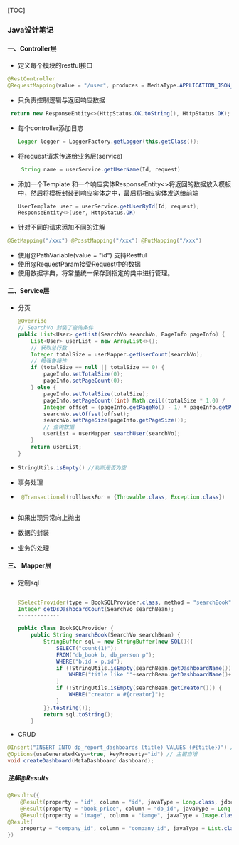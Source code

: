 

[TOC]

### Java设计笔记

#### 一、Controller层

- 定义每个模块的restful接口

```java
@RestController
@RequestMapping(value = "/user", produces = MediaType.APPLICATION_JSON_UTF8_VALUE)
```

- 只负责控制逻辑与返回响应数据

```java
 return new ResponseEntity<>(HttpStatus.OK.toString(), HttpStatus.OK);
```

- 每个controller添加日志

  ```java
  Logger logger = LoggerFactory.getLogger(this.getClass());
  ```

- 将request请求传递给业务层(service)

  ```java
   String name = userService.getUserName(Id, request)
  ```

- 添加一个Template 和一个响应实体ResponseEntity<>将返回的数据放入模板中，然后将模板封装到响应实体之中，最后将相应实体发送给前端

  ```java
  UserTemplate user = userService.getUserById(Id, request);
  ResponseEntity<>(user, HttpStatus.OK)
  ```

- 针对不同的请求添加不同的注解

```java
@GetMapping("/xxx") @PosstMapping("/xxx") @PutMapping("/xxx") 
```

- 使用@PathVariable(value = "id") 支持Restful
- 使用@RequestParam接受Request中的数据 
- 使用数据字典，将常量统一保存到指定的类中进行管理。



#### 二、Service层

- 分页

  ```java
  @Override
  // SearchVo 封装了查询条件
  public List<User> getList(SearchVo searchVo, PageInfo pageInfo) {
      List<User> userList = new ArrayList<>();
      // 获取总行数
      Integer totalSize = userMapper.getUserCount(searchVo);
      // 增强鲁棒性
      if (totalSize == null || totalSize == 0) {
          pageInfo.setTotalSize(0);
          pageInfo.setPageCount(0);
      } else {
          pageInfo.setTotalSize(totalSize);
          pageInfo.setPageCount((int) Math.ceil((totalSize * 1.0) / 															(pageInfo.getPageSize() * 1.0)));
          Integer offset = (pageInfo.getPageNo() - 1) * pageInfo.getPageSize();
          searchVo.setOffset(offset);
          searchVo.setPageSize(pageInfo.getPageSize());
          // 查询数据
          userList = userMapper.searchUser(searchVo);
      }
      return userList;
  }
  ```

- ```java
  StringUtils.isEmpty() //判断是否为空	
  ```

- 事务处理

- ```java
   @Transactional(rollbackFor = {Throwable.class, Exception.class})
   ```
  ```

- 如果出现异常向上抛出

- 数据的封装
- 业务的处理

#### 三、 Mapper层



- 定制sql		



  ```java
  
  @SelectProvider(type = BookSQLProvider.class, method = "searchBook")
  Integer getDsDashboardCount(SearchVo searchBean);
  -------------
  
  public class BookSQLProvider {
      public String searchBook(SearchVo searchBean) {
          StringBuffer sql = new StringBuffer(new SQL(){{
              SELECT("count(1)");
              FROM("db_book b, db_person p");
              WHERE("b.id = p.id");
              if (!StringUtils.isEmpty(searchBean.getDashboardName())){
                  WHERE("title like '"+searchBean.getDashboardName()+"%'");
              }
              if (!StringUtils.isEmpty(searchBean.getCreator())) {
                  WHERE("creator = #{creator}");
              }
          }}.toString());
          return sql.toString();
      }
  ```

- CRUD

```java
@Insert("INSERT INTO dp_report_dashboards (title) VALUES (#{title})") // 关键字大写
@Options(useGeneratedKeys=true, keyProperty="id") // 主键自增
void createDashboard(MetaDashboard dashboard);
```

##### 注解@Results

```java
@Results({
	@Result(property = "id", column = "id", javaType = Long.class, jdbcType = JdbcType.BIGINT),
    @Result(property = "book_price", column = "db_id", javaType = Long.class, jdbcType = JdbcType.BIGINT),
    @Result(property = "image", column = "iamge", javaType = Image.class,many = @many(select = "com.mx.mappers.ImageMapper.getImageById")),
@Result(
    property = "company_id", column = "company_id", javaType = List.class,many = 		@Many(select ="com.mx.mappers.CompanyMapper.getInfoById"))
})
```
